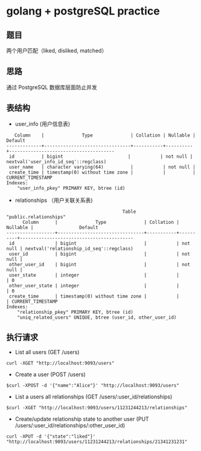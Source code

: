 # golang + postgreSQL practice

## 题目
两个用户匹配（liked, disliked, matched）

## 思路
通过 PostgreSQL 数据库层面防止并发

## 表结构
- user_info (用户信息表)   
```
   Column    |              Type              | Collation | Nullable |                Default
-------------+--------------------------------+-----------+----------+---------------------------------------
 id          | bigint                        |           | not null | nextval('user_info_id_seq'::regclass)
 user_name   | character varying(64)          |           | not null |
 create_time | timestamp(0) without time zone |           |          | CURRENT_TIMESTAMP
Indexes:
    "user_info_pkey" PRIMARY KEY, btree (id)
``` 

- relationships （用户关联关系表)
```$xslt
                                           Table "public.relationships"
      Column      |              Type              | Collation | Nullable |                 Default
------------------+--------------------------------+-----------+----------+------------------------------------------
 id               | bigint                         |           | not null | nextval('relationship_id_seq'::regclass)
 user_id          | bigint                         |           | not null |
 other_user_id    | bigint                         |           | not null |
 user_state       | integer                        |           |          | 0
 other_user_state | integer                        |           |          | 0
 create_time      | timestamp(0) without time zone |           |          | CURRENT_TIMESTAMP
Indexes:
    "relationship_pkey" PRIMARY KEY, btree (id)
    "uniq_related_users" UNIQUE, btree (user_id, other_user_id)
```    
## 执行请求
- List all users (GET /users)
```$xslt
curl -XGET "http://localhost:9093/users"
```
- Create a user (POST /users)
```$xslt
$curl -XPOST -d '{"name":"Alice"}' "http://localhost:9093/users"
```
- List a users all relationships  (GET /users/:user_id/relationships)
```$xslt
$curl -XGET "http://localhost:9093/users/11231244213/relationships"
```
- Create/update relationship state to another user (PUT /users/:user_id/relationships/:other_user_id)
```$xslt
curl -XPUT -d '{"state":"liked"}'
"http://localhost:9093/users/11231244213/relationships/21341231231" 
```